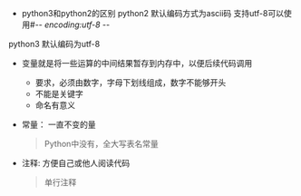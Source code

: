 * python3和python2的区别
python2 默认编码方式为ascii码   支持utf-8可以使用#-*- encoding:utf-8 -*-

python3 默认编码为utf-8

* 变量就是将一些运算的中间结果暂存到内存中，以便后续代码调用
    * 要求，必须由数字，字母下划线组成，数字不能够开头
    * 不能是关键字
    * 命名有意义


* 常量： 一直不变的量
    > Python中没有，全大写表名常量

* 注释: 方便自己或他人阅读代码
    > 单行注释
   
